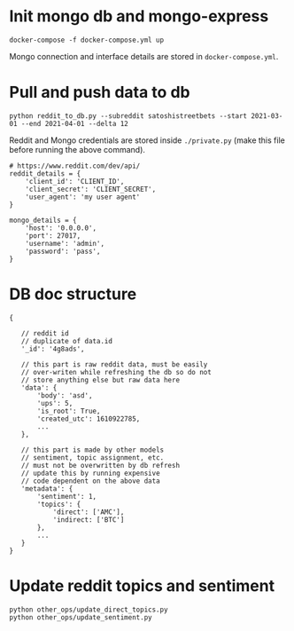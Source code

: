 # Init mongo db and mongo-express
```
docker-compose -f docker-compose.yml up
```
Mongo connection and interface details are stored in ```docker-compose.yml```.

# Pull and push data to db

```
python reddit_to_db.py --subreddit satoshistreetbets --start 2021-03-01 --end 2021-04-01 --delta 12
```

Reddit and Mongo credentials are stored inside ```./private.py``` (make this file before running the above command).

```
# https://www.reddit.com/dev/api/
reddit_details = {
    'client_id': 'CLIENT_ID',
    'client_secret': 'CLIENT_SECRET',
    'user_agent': 'my user agent'
}

mongo_details = {
    'host': '0.0.0.0',
    'port': 27017,
    'username': 'admin',
    'password': 'pass',
}
```

# DB doc structure

 ```
{

    // reddit id
    // duplicate of data.id
    '_id': '4g8ads',

    // this part is raw reddit data, must be easily
    // over-writen while refreshing the db so do not 
    // store anything else but raw data here
    'data': {
        'body': 'asd',
        'ups': 5,
        'is_root': True,
        'created_utc': 1610922785,
        ...
    },

    // this part is made by other models
    // sentiment, topic assignment, etc.
    // must not be overwritten by db refresh
    // update this by running expensive 
    // code dependent on the above data
    'metadata': {
        'sentiment': 1,
        'topics': {
            'direct': ['AMC'],
            'indirect: ['BTC']
        },
        ...
    }
}
```

# Update reddit topics and sentiment
```
python other_ops/update_direct_topics.py
python other_ops/update_sentiment.py
```